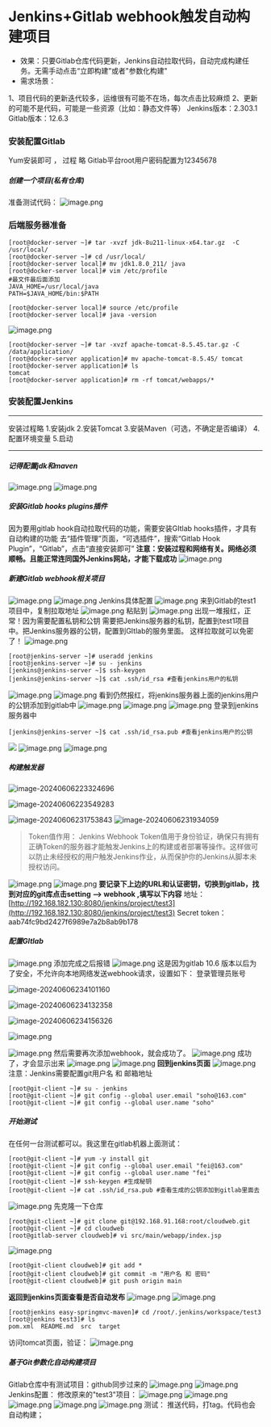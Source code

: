# Jenkins+Gitlab webhook触发自动构建项目
- 效果：只要Gitlab仓库代码更新，Jenkins自动拉取代码，自动完成构建任务。无需手动点击“立即构建”或者"参数化构建"
- 需求场景：

1、项目代码的更新迭代较多，运维很有可能不在场，每次点击比较麻烦
2、更新的可能不是代码，可能是一些资源（比如：静态文件等）
Jenkins版本：2.303.1 Gitlab版本：12.6.3

### 安装配置Gitlab
Yum安装即可 ， 过程 略
Gitlab平台root用户密码配置为12345678
##### 创建一个项目(私有仓库)
准备测试代码：
![image.png](https://cdn.nlark.com/yuque/0/2022/png/23214851/1652339450086-a5163726-3591-49fb-ab72-99eaedb19147.png#averageHue=%23f8f8f7&clientId=u906c2411-8505-4&from=paste&id=u0ea14367&originHeight=764&originWidth=1410&originalType=url&ratio=1&rotation=0&showTitle=false&size=80118&status=done&style=none&taskId=ua1308608-2d59-4ea6-9bc4-95e56016842&title=)
### 后端服务器准备
```shell
[root@docker-server ~]# tar -xvzf jdk-8u211-linux-x64.tar.gz  -C /usr/local/
[root@docker-server ~]# cd /usr/local/
[root@docker-server local]# mv jdk1.8.0_211/ java 
[root@docker-server local]# vim /etc/profile
#最文件最后面添加
JAVA_HOME=/usr/local/java
PATH=$JAVA_HOME/bin:$PATH

[root@docker-server local]# source /etc/profile
[root@docker-server local]# java -version
```
![image.png](https://cdn.nlark.com/yuque/0/2022/png/23214851/1668657965540-c9e2d959-1187-43df-b9ef-ddd1bee4cede.png#averageHue=%23110f0d&clientId=u41b33c8d-0e66-4&from=paste&height=138&id=u4d5d4339&originHeight=172&originWidth=1077&originalType=binary&ratio=1&rotation=0&showTitle=false&size=19231&status=done&style=none&taskId=u2563c73e-477e-4119-bd5e-641d263bc45&title=&width=861.6)

```shell
[root@docker-server ~]# tar -xvzf apache-tomcat-8.5.45.tar.gz -C /data/application/
[root@docker-server application]# mv apache-tomcat-8.5.45/ tomcat
[root@docker-server application]# ls
tomcat
[root@docker-server application]# rm -rf tomcat/webapps/*
```
### 安装配置Jenkins

---


安装过程略
1.安装jdk
2.安装Tomcat
3.安装Maven（可选，不确定是否编译）
4.配置环境变量
5.启动

---


##### 记得配置jdk和maven
![image.png](https://cdn.nlark.com/yuque/0/2022/png/23214851/1652339450493-8b5749b0-cde5-4aab-b5f2-1a6ef40a9909.png#averageHue=%23fcf9f8&clientId=u906c2411-8505-4&from=paste&id=uaf1a0dd1&originHeight=559&originWidth=1391&originalType=url&ratio=1&rotation=0&showTitle=false&size=49698&status=done&style=none&taskId=u2630baa1-b1ae-4d23-9564-a817a95abd4&title=)
![image.png](https://cdn.nlark.com/yuque/0/2022/png/23214851/1652339450471-4e2975d3-907d-48a0-8ab3-7cede4a8e63e.png#averageHue=%23fcf8f7&clientId=u906c2411-8505-4&from=paste&id=ucd969ba5&originHeight=338&originWidth=1384&originalType=url&ratio=1&rotation=0&showTitle=false&size=27130&status=done&style=none&taskId=uccd2f5f8-02ec-4e5e-b0d4-fc7850fb24a&title=)
##### 安装Gitlab hooks plugins插件
因为要用gitlab hook自动拉取代码的功能，需要安装GItlab hooks插件，才具有自动构建的功能
去“插件管理”页面，“可选插件”，搜索“Gitlab Hook Plugin”，“Gitlab”，点击“直接安装即可”
**注意：安装过程和网络有关。网络必须顺畅。且能正常连同国外Jenkins网站，才能下载成功**
![image.png](https://cdn.nlark.com/yuque/0/2022/png/23214851/1652339451257-03a9e617-4080-487c-9ef3-6eb31a83e03b.png#averageHue=%23f7f4f3&clientId=u906c2411-8505-4&from=paste&id=uec338be8&originHeight=396&originWidth=1429&originalType=url&ratio=1&rotation=0&showTitle=false&size=42412&status=done&style=none&taskId=u51a6ed98-1ca1-4f79-bca8-0b74c5b3227&title=)
##### 新建Gitlab webhook相关项目
![image.png](https://cdn.nlark.com/yuque/0/2022/png/23214851/1652339451477-659d9eb1-cbeb-4103-aa9c-9148c97deefb.png#averageHue=%23fdfbfa&clientId=u906c2411-8505-4&from=paste&id=u5579bbda&originHeight=357&originWidth=482&originalType=url&ratio=1&rotation=0&showTitle=false&size=56892&status=done&style=none&taskId=uf467cd17-d756-4ecc-86a6-c7c626fecd5&title=)
![image.png](https://cdn.nlark.com/yuque/0/2022/png/23214851/1652339451581-049775dc-c2d3-4896-aa6b-a9a9555035c4.png#averageHue=%23f2efee&clientId=u906c2411-8505-4&from=paste&id=u2952ff74&originHeight=741&originWidth=1182&originalType=url&ratio=1&rotation=0&showTitle=false&size=108445&status=done&style=none&taskId=u73c397ac-e471-4270-8b1c-47f43891084&title=)
Jenkins具体配置
![image.png](https://cdn.nlark.com/yuque/0/2022/png/23214851/1652339451724-29d99afa-cd2c-4804-afc9-30bc3fc183e6.png#averageHue=%23f9f9f9&clientId=u906c2411-8505-4&from=paste&id=u97304910&originHeight=791&originWidth=1238&originalType=url&ratio=1&rotation=0&showTitle=false&size=61208&status=done&style=none&taskId=uece6411e-b5bd-4b15-9d39-73cd75a3c1d&title=)
来到Gitlab的test1项目中，复制拉取地址
![image.png](https://cdn.nlark.com/yuque/0/2022/png/23214851/1652339451783-1ad11f51-3850-4b7b-9172-aa55d79c1202.png#averageHue=%23f4f2f0&clientId=u906c2411-8505-4&from=paste&id=u336e5830&originHeight=587&originWidth=1209&originalType=url&ratio=1&rotation=0&showTitle=false&size=72759&status=done&style=none&taskId=u3890b92b-f3fd-44ab-a2d3-03bd3a1dde2&title=)
粘贴到
![image.png](https://cdn.nlark.com/yuque/0/2022/png/23214851/1652339452308-7ab21409-79fc-4f1b-a0c4-1b43dbf958cd.png#averageHue=%23f0eeee&clientId=u906c2411-8505-4&from=paste&id=u90026910&originHeight=384&originWidth=665&originalType=url&ratio=1&rotation=0&showTitle=false&size=81473&status=done&style=none&taskId=u91687a63-90c7-4783-8deb-ed083fb2b61&title=)
出现一堆报红，正常！因为需要配置私钥和公钥
需要把Jenkins服务器的私钥，配置到test1项目中。把Jenkins服务器的公钥，配置到GItlab的服务里面。
这样拉取就可以免密了！
![image.png](https://cdn.nlark.com/yuque/0/2022/png/23214851/1652339452330-0558eb84-97cd-4798-9960-6a7361e52a94.png#averageHue=%23f6f4f3&clientId=u906c2411-8505-4&from=paste&id=u8baece68&originHeight=624&originWidth=1377&originalType=url&ratio=1&rotation=0&showTitle=false&size=58621&status=done&style=none&taskId=ua231ac47-f96c-4eb9-a34f-b050d49f1a7&title=)
```shell
[root@jenkins-server ~]# useradd jenkins 
[root@jenkins-server ~]# su - jenkins 
[jenkins@jenkins-server ~]$ ssh-keygen 
[jenkins@jenkins-server ~]$ cat .ssh/id_rsa #查看jenkins用户的私钥
```

![image.png](https://cdn.nlark.com/yuque/0/2022/png/23214851/1652339452630-bcb3e967-f73e-491c-9560-6548e57cf3d7.png#averageHue=%23f2f2f2&clientId=u906c2411-8505-4&from=paste&id=u3e67ff06&originHeight=168&originWidth=701&originalType=url&ratio=1&rotation=0&showTitle=false&size=26907&status=done&style=none&taskId=uff4d170a-8b99-44a1-a528-dfa803e09e3&title=)
![image.png](https://cdn.nlark.com/yuque/0/2022/png/23214851/1652339452704-d7fadc16-7915-4eb9-92f4-0fa260f2a263.png#averageHue=%23f1efef&clientId=u906c2411-8505-4&from=paste&id=uec4fb4da&originHeight=445&originWidth=640&originalType=url&ratio=1&rotation=0&showTitle=false&size=80700&status=done&style=none&taskId=ud53d52df-5ef9-46fa-8ba7-798134dd06e&title=)
看到仍然报红，将jenkins服务器上面的jenkins用户的公钥添加到gitlab中
![image.png](https://cdn.nlark.com/yuque/0/2022/png/23214851/1652339452746-df4fd441-7651-4747-afe0-ecd535e7b1f5.png#averageHue=%23f8f7f7&clientId=u906c2411-8505-4&from=paste&id=uef93001f&originHeight=364&originWidth=352&originalType=url&ratio=1&rotation=0&showTitle=false&size=17535&status=done&style=none&taskId=u89b0491e-45b0-4fb6-85b9-954fa5d8ac7&title=)
![image.png](https://cdn.nlark.com/yuque/0/2022/png/23214851/1652339453366-abb0080e-1cb3-4b37-9a9b-dd6ec542138a.png#averageHue=%23f8f7f6&clientId=u906c2411-8505-4&from=paste&id=ucc4739bd&originHeight=731&originWidth=376&originalType=url&ratio=1&rotation=0&showTitle=false&size=27394&status=done&style=none&taskId=ud2e08a0d-2a04-4074-aa59-01a7d3c96dc&title=)
![image.png](https://cdn.nlark.com/yuque/0/2022/png/23214851/1652339453499-a98b031a-9d85-483f-8ed2-d4d31a6d3ed7.png#averageHue=%23fdfdfd&clientId=u906c2411-8505-4&from=paste&id=uf11af350&originHeight=372&originWidth=639&originalType=url&ratio=1&rotation=0&showTitle=false&size=62599&status=done&style=none&taskId=u7173c5fa-9dfa-4608-aa6a-4f58ea5c259&title=)
登录到jenkins服务器中
```shell
[jenkins@jenkins-server ~]$ cat .ssh/id_rsa.pub #查看jenkins用户的公钥
```

![	](https://cdn.nlark.com/yuque/0/2022/png/23214851/1652339453533-430970e4-ad4f-4de0-be5a-222b39987336.png#averageHue=%23fcfcfb&clientId=u906c2411-8505-4&from=paste&id=uc9a106a7&originHeight=357&originWidth=679&originalType=url&ratio=1&rotation=0&showTitle=false&size=108115&status=done&style=none&taskId=u8d374270-1da8-4d2e-b356-ea18250588e&title=)
![image.png](https://cdn.nlark.com/yuque/0/2022/png/23214851/1652339453540-f7318326-a77c-453b-bd24-2d91e9e77fd3.png#averageHue=%23f2f0f0&clientId=u906c2411-8505-4&from=paste&id=uf8b8e17d&originHeight=635&originWidth=1154&originalType=url&ratio=1&rotation=0&showTitle=false&size=56319&status=done&style=none&taskId=u788919d7-2216-4ff0-a23a-802ffc58ae4&title=)
![image.png](https://cdn.nlark.com/yuque/0/2022/png/23214851/1652339454024-f8f61b4c-ec46-417f-bd59-a3a89927a1bc.png#averageHue=%23f8f6f6&clientId=u906c2411-8505-4&from=paste&id=u595c5040&originHeight=612&originWidth=1384&originalType=url&ratio=1&rotation=0&showTitle=false&size=56224&status=done&style=none&taskId=uae5c2893-4672-46ce-a7d2-7467d1641cd&title=)
##### 构建触发器
![image-20240606223324696](https://hjmimage.oss-cn-zhangjiakou.aliyuncs.com/202406062233805.png)

![image-20240606223549283](https://hjmimage.oss-cn-zhangjiakou.aliyuncs.com/202406062235372.png)

![image-20240606231753843](https://hjmimage.oss-cn-zhangjiakou.aliyuncs.com/202406062317898.png)
![image-20240606231934059](https://hjmimage.oss-cn-zhangjiakou.aliyuncs.com/202406062319107.png)

> Token值作用：
> 		Jenkins Webhook Token值用于身份验证，确保只有拥有正确Token的服务器才能触发Jenkins上的构建或者部署等操作。这样做可以防止未经授权的用户触发Jenkins作业，从而保护你的Jenkins从脚本未授权访问。

![image.png](https://cdn.nlark.com/yuque/0/2022/png/23214851/1652339455074-c91f4733-2eb4-4b78-92e7-d6b59387f49b.png#averageHue=%23f8f8f8&clientId=u906c2411-8505-4&from=paste&id=u41b5bb26&originHeight=788&originWidth=1219&originalType=url&ratio=1&rotation=0&showTitle=false&size=58281&status=done&style=none&taskId=u9d538894-0503-4cfa-9ae6-11114fb88d4&title=)
![image.png](https://cdn.nlark.com/yuque/0/2022/png/23214851/1671003567422-b95fb9a9-7222-49c5-85df-bf3d2384a5b8.png#averageHue=%23f9f9f9&clientId=uf10e4cac-5303-4&from=paste&height=304&id=u788c6bb5&originHeight=380&originWidth=1192&originalType=binary&ratio=1&rotation=0&showTitle=false&size=13651&status=done&style=none&taskId=ud8968b42-99cd-422c-b30b-48dcec89143&title=&width=953.6)
**要记录下上边的URL和认证密钥，切换到gitlab，找到对应的git库点击setting --> webhook ,填写以下内容**
地址：[http://192.168.182.130:8080/jenkins/project/test3](http://192.168.182.130:8080/jenkins/project/test3)
Secret token：aab74fc9bd2427f6989e7a2b8ab9b178

##### 配置GItlab
![image.png](https://cdn.nlark.com/yuque/0/2022/png/23214851/1652339455002-72def8cc-e155-4be7-96a1-d48adeb01e86.png#averageHue=%23f9f6f5&clientId=u906c2411-8505-4&from=paste&id=uec188b8b&originHeight=786&originWidth=1676&originalType=url&ratio=1&rotation=0&showTitle=false&size=118689&status=done&style=none&taskId=ua1d658a8-4a02-4375-849c-a854cdaf10f&title=)
添加完成之后报错
![image.png](https://cdn.nlark.com/yuque/0/2022/png/23214851/1652339455454-3c93b938-d71d-402d-95c2-dae1ad91ae79.png#averageHue=%23faeae7&clientId=u906c2411-8505-4&from=paste&id=u19aebdcc&originHeight=53&originWidth=674&originalType=url&ratio=1&rotation=0&showTitle=false&size=7021&status=done&style=none&taskId=u863da91e-68e3-4b27-bfa7-4855aff541b&title=)
这是因为gitlab 10.6 版本以后为了安全，不允许向本地网络发送webhook请求，设置如下：
登录管理员账号

![image-20240606234101160](https://hjmimage.oss-cn-zhangjiakou.aliyuncs.com/202406062341224.png)

![image-20240606234132358](https://hjmimage.oss-cn-zhangjiakou.aliyuncs.com/202406062341409.png)

![image-20240606234156326](https://hjmimage.oss-cn-zhangjiakou.aliyuncs.com/202406062341394.png)



![image.png](https://cdn.nlark.com/yuque/0/2022/png/23214851/1652339455584-c1be02e3-5c38-4738-a6b0-1ad3ab6fbd76.png#averageHue=%23e9e5c4&clientId=u906c2411-8505-4&from=paste&id=ud7b03f9b&originHeight=212&originWidth=573&originalType=url&ratio=1&rotation=0&showTitle=false&size=17612&status=done&style=none&taskId=uc716071e-ea7c-48db-af8f-f01652ff4ca&title=)

![image.png](https://cdn.nlark.com/yuque/0/2022/png/23214851/1652339456434-7d2a65a8-2225-4c29-b488-b627e60e2551.png#averageHue=%23fbf8f4&clientId=u906c2411-8505-4&from=paste&id=u59efccd8&originHeight=775&originWidth=1232&originalType=url&ratio=1&rotation=0&showTitle=false&size=75161&status=done&style=none&taskId=u16c34172-3a19-400a-bedd-4b0b4c9c655&title=)
然后需要再次添加webhook，就会成功了。
![image.png](https://cdn.nlark.com/yuque/0/2022/png/23214851/1652339456536-869ac280-ee9d-4e45-98bf-dc4ac782a015.png#averageHue=%23fcfbfb&clientId=u906c2411-8505-4&from=paste&id=u1b2b965d&originHeight=506&originWidth=1061&originalType=url&ratio=1&rotation=0&showTitle=false&size=38566&status=done&style=none&taskId=u68f83852-ddc7-4660-ae96-1a89258364c&title=)
成功了，才会显示出来
![image.png](https://cdn.nlark.com/yuque/0/2022/png/23214851/1652339456579-e153c650-644c-4d2f-9c03-ccdf1581aa00.png#averageHue=%23fbfaf9&clientId=u906c2411-8505-4&from=paste&id=u000f4a31&originHeight=711&originWidth=1052&originalType=url&ratio=1&rotation=0&showTitle=false&size=68745&status=done&style=none&taskId=ud2b4065e-6c4f-4d0d-acb7-7e21f36a1da&title=)
![image.png](https://cdn.nlark.com/yuque/0/2022/png/23214851/1652339456667-b6f1ab95-d289-4ec7-a3ad-b5399ba20057.png#averageHue=%23eacc9c&clientId=u906c2411-8505-4&from=paste&id=u03c11b64&originHeight=223&originWidth=876&originalType=url&ratio=1&rotation=0&showTitle=false&size=15348&status=done&style=none&taskId=u15d6ea27-06c3-4372-b2b0-1225bae68c8&title=)
**回到jenkins页面**
![image.png](https://cdn.nlark.com/yuque/0/2022/png/23214851/1652339456889-488c1d9d-e4c1-4d63-b868-c8264ab8ee61.png#averageHue=%23f6f5f5&clientId=u906c2411-8505-4&from=paste&id=u4d8f0741&originHeight=361&originWidth=822&originalType=url&ratio=1&rotation=0&showTitle=false&size=18623&status=done&style=none&taskId=ua2338ba4-f4b5-43aa-a869-4daac212eda&title=)
注意：Jenkins需要配置git用户名 和 邮箱地址

```shell
[root@git-client ~]# su - jenkins
[root@git-client ~]# git config --global user.email "soho@163.com"
[root@git-client ~]# git config --global user.name "soho"
```
##### 开始测试
在任何一台测试都可以。我这里在gitlab机器上面测试： 
```shell
[root@git-client ~]# yum -y install git
[root@git-client ~]# git config --global user.email "fei@163.com"
[root@git-client ~]# git config --global user.name "fei"
[root@git-client ~]# ssh-keygen #生成秘钥 
[root@git-client ~]# cat .ssh/id_rsa.pub #查看生成的公钥添加到gitlab里面去
```
![image.png](https://cdn.nlark.com/yuque/0/2022/png/23214851/1652339457522-e0dc8b3c-4cd9-4dec-81ff-9526fca3a1f4.png#averageHue=%23fcf9f8&clientId=u906c2411-8505-4&from=paste&id=u9473ed30&originHeight=655&originWidth=1312&originalType=url&ratio=1&rotation=0&showTitle=false&size=79132&status=done&style=none&taskId=u1d4bd9cc-a9e6-4a97-b876-a353a31c62c&title=)
先克隆一下仓库 
```shell
[root@git-client ~]# git clone git@192.168.91.168:root/cloudweb.git
[root@git-client ~]# cd cloudweb
[root@gitlab-server cloudweb]# vi src/main/webapp/index.jsp
```
![image.png](https://cdn.nlark.com/yuque/0/2022/png/23214851/1652339457611-c7cd98b1-81b3-43c5-b131-6f7150447207.png#averageHue=%230b0807&clientId=u906c2411-8505-4&from=paste&id=uaed1fbaf&originHeight=471&originWidth=1148&originalType=url&ratio=1&rotation=0&showTitle=false&size=57180&status=done&style=none&taskId=ub6d5ec08-2b3c-4b51-b844-da79b2c366c&title=)
```shell
[root@git-client cloudweb]# git add *
[root@git-client cloudweb]# git commit -m "用户名 和 密码"
[root@git-client cloudweb]# git push origin main
```

**返回到jenkins页面查看是否自动发布**
![image.png](https://cdn.nlark.com/yuque/0/2022/png/23214851/1652339457837-da51c7ad-d30b-47df-a527-33a19f6ec5f1.png#averageHue=%23f9f7f7&clientId=u906c2411-8505-4&from=paste&id=u660d37c6&originHeight=735&originWidth=830&originalType=url&ratio=1&rotation=0&showTitle=false&size=83684&status=done&style=none&taskId=uead1a787-5533-4fba-8fcc-64aa8630aec&title=)
![image.png](https://cdn.nlark.com/yuque/0/2022/png/23214851/1652339457884-662e646b-17aa-4da0-b8d1-80a81bacf6c4.png#averageHue=%23f8f8f8&clientId=u906c2411-8505-4&from=paste&id=uf5c6d881&originHeight=814&originWidth=1154&originalType=url&ratio=1&rotation=0&showTitle=false&size=58919&status=done&style=none&taskId=u855574ed-2c84-4c67-864f-91e7126887b&title=)
```shell
[root@jenkins easy-springmvc-maven]# cd /root/.jenkins/workspace/test3
[root@jenkins test3]# ls
pom.xml  README.md  src  target
```
访问tomcat页面，验证：
![image.png](https://cdn.nlark.com/yuque/0/2022/png/23214851/1652339457945-39707c2f-1640-4b42-b939-da12b60842f4.png#averageHue=%23fbf4f3&clientId=u906c2411-8505-4&from=paste&id=u14aa3013&originHeight=305&originWidth=876&originalType=url&ratio=1&rotation=0&showTitle=false&size=32046&status=done&style=none&taskId=u5be31ed1-73a7-43c8-aba1-fb10902abea&title=)
##### 基于Git参数化自动构建项目
Gitlab仓库中有测试项目：github同步过来的
![image.png](https://cdn.nlark.com/yuque/0/2022/png/23214851/1652339458793-75860ac5-6ced-48ad-88ba-255ae90736ce.png#averageHue=%23f9f8f8&clientId=u906c2411-8505-4&from=paste&id=u6fd87062&originHeight=799&originWidth=1664&originalType=url&ratio=1&rotation=0&showTitle=false&size=106320&status=done&style=none&taskId=u7c287d42-8c3e-4ec2-ac8f-8943f367541&title=)
![image.png](https://cdn.nlark.com/yuque/0/2022/png/23214851/1652339458960-29b3f694-a3e6-4287-be24-1836ead55d1f.png#averageHue=%23f9f8f7&clientId=u906c2411-8505-4&from=paste&id=u8ad800bf&originHeight=850&originWidth=1709&originalType=url&ratio=1&rotation=0&showTitle=false&size=130778&status=done&style=none&taskId=u6b010326-64c7-482e-8abb-abf7753bedb&title=)
Jenkins配置：
修改原来的"test3"项目：
![image.png](https://cdn.nlark.com/yuque/0/2022/png/23214851/1652339458921-bb9fd087-b3e9-42e1-8b26-6a5015b4497a.png#averageHue=%23f9f8f8&clientId=u906c2411-8505-4&from=paste&id=uab5ba6f1&originHeight=697&originWidth=1380&originalType=url&ratio=1&rotation=0&showTitle=false&size=55227&status=done&style=none&taskId=u859da46f-5cdd-440f-96d8-6ebeda874c0&title=)
![image.png](https://cdn.nlark.com/yuque/0/2022/png/23214851/1671004781816-03fd5b23-070b-4ab1-8659-51181c036fb5.png#averageHue=%23f9f8f8&clientId=uf10e4cac-5303-4&from=paste&height=558&id=uc427b370&originHeight=698&originWidth=1227&originalType=binary&ratio=1&rotation=0&showTitle=false&size=39176&status=done&style=none&taskId=ufae10fdf-4362-4747-88e7-84f29390d2d&title=&width=981.6)
![image.png](https://cdn.nlark.com/yuque/0/2022/png/23214851/1652339458944-e8f8d880-5157-4679-a864-12b290e77111.png#averageHue=%23f8f8f8&clientId=u906c2411-8505-4&from=paste&id=u25ba60a4&originHeight=319&originWidth=1230&originalType=url&ratio=1&rotation=0&showTitle=false&size=20207&status=done&style=none&taskId=ua7e03506-261b-44c6-99eb-92466249ea0&title=)
![image.png](https://cdn.nlark.com/yuque/0/2022/png/23214851/1652339459581-8f071137-bb20-49df-81e1-14b017130b17.png#averageHue=%23f8f8f8&clientId=u906c2411-8505-4&from=paste&id=u36572c38&originHeight=542&originWidth=1210&originalType=url&ratio=1&rotation=0&showTitle=false&size=40524&status=done&style=none&taskId=u9158ebf4-ff9f-4e86-b48f-940adf3d9a9&title=)
![image.png](https://cdn.nlark.com/yuque/0/2022/png/23214851/1652339459775-2f398091-f525-43dd-9bc3-9c3b614f242e.png#averageHue=%23f9f8f8&clientId=u906c2411-8505-4&from=paste&id=uf61f52e5&originHeight=752&originWidth=1377&originalType=url&ratio=1&rotation=0&showTitle=false&size=66157&status=done&style=none&taskId=u570ab265-1e87-46ab-8b03-e367300fd4a&title=)
测试：
推送代码，打tag。代码也会自动构建；
